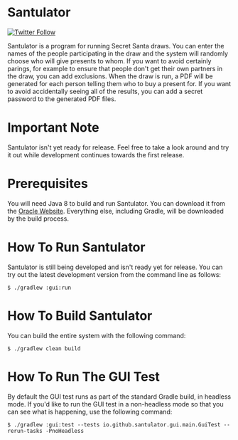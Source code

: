 # Santulator

[![Twitter Follow](https://img.shields.io/twitter/follow/vocabhunterapp.svg?style=social&label=Follow)](https://twitter.com/vocabhunterapp)

Santulator is a program for running Secret Santa draws.  You can enter the names of the people participating in the draw and the system will randomly choose who will give presents to whom.  If you want to avoid certainly parings, for example to ensure that people don't get their own partners in the draw, you can add exclusions.  When the draw is run, a PDF will be generated for each person telling them who to buy a present for.  If you want to avoid accidentally seeing all of the results, you can add a secret password to the generated PDF files.

# Important Note

Santulator isn't yet ready for release.  Feel free to take a look around and try it out while development continues towards the first release.

# Prerequisites

You will need Java 8 to build and run Santulator.  You can download it from the [Oracle Website](http://www.oracle.com/technetwork/java/javase/downloads/index.html).  Everything else, including Gradle, will be downloaded by the build process.

# How To Run Santulator

Santulator is still being developed and isn't ready yet for release.  You can try out the latest development version from the command line as follows:
~~~
$ ./gradlew :gui:run
~~~

# How To Build Santulator

You can build the entire system with the following command:
~~~
$ ./gradlew clean build
~~~

# How To Run The GUI Test

By default the GUI test runs as part of the standard Gradle build, in headless mode.  If you'd like to run the GUI test in a non-headless mode so that you can see what is happening, use the following command:
~~~
$ ./gradlew :gui:test --tests io.github.santulator.gui.main.GuiTest --rerun-tasks -PnoHeadless
~~~
